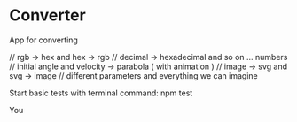 # Converter
App for converting

// rgb -> hex and hex -> rgb
// decimal -> hexadecimal and so on ... numbers
// initial angle and velocity -> parabola ( with animation )
// image -> svg and svg -> image
// different parameters and everything we can imagine


Start basic tests with terminal command: npm test

You
